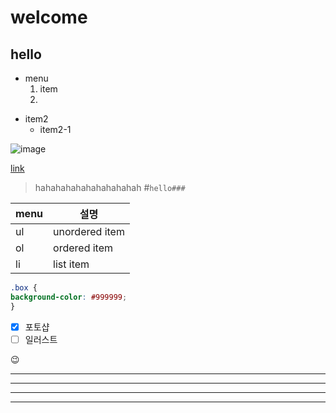 # welcome
## hello

- menu
  1. item
  2. 
+ item2
  - item2-1

![image](http://cfile2.uf.tistory.com/image/257B8B4B55AC63A71E167D)

[link](http://cfile2.uf.tistory.com/image/257B8B4B55AC63A71E167D)

> hahahahahahahahahahah
#`hello###`

menu |  설명
-----| ------
ul   | unordered item
ol   | ordered item
li   | list item

```css
.box {
background-color: #999999;
}
```


- [x] 포토샵
- [ ] 일러스트

:wink:

* * *
***
_ _ _

___


